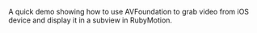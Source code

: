 A quick demo showing how to use AVFoundation to grab video from iOS device and display it in a subview in RubyMotion.